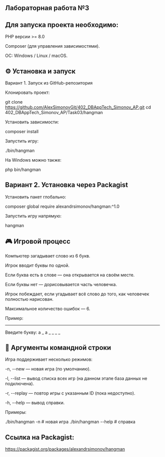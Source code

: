 ## Лабораторная работа №3


## Для запуска проекта необходимо:

PHP версии >= 8.0

Composer (для управления зависимостями).

ОС: Windows / Linux / macOS.

## ⚙️ Установка и запуск
Вариант 1. Запуск из GitHub-репозитория

Клонировать проект:

git clone https://github.com/AlexSimonovGit/402_DBAppTech_Simonov_AP.git
cd 402_DBAppTech_Simonov_AP/Task03/hangman


Установить зависимости:

composer install


Запустить игру:

./bin/hangman


На Windows можно также:

php bin/hangman

## Вариант 2. Установка через Packagist

Установить пакет глобально:

composer global require alexandrsimonov/hangman:^1.0

Запустить игру напрямую:

hangman

## 🎮 Игровой процесс

Компьютер загадывает слово из 6 букв.

Игрок вводит буквы по одной.

Если буква есть в слове — она открывается на своём месте.

Если буквы нет — дорисовывается часть человечка.

Игрок побеждает, если угадывает всё слово до того, как человечек полностью нарисован.

Максимальное количество ошибок — 6.

Пример:
_ _ _ _ _ _ 
Введите букву: a
_ a _ _ _ _

## 🔑 Аргументы командной строки

Игра поддерживает несколько режимов:

-n, --new — новая игра (по умолчанию).

-l, --list — вывод списка всех игр (на данном этапе база данных не подключена).

-r, --replay <id> — повтор игры с указанным ID (пока недоступно).

-h, --help — вывод справки.

Примеры:

./bin/hangman -n       # новая игра
./bin/hangman --help   # справка

## Ссылка на Packagist:
https://packagist.org/packages/alexandrsimonov/hangman